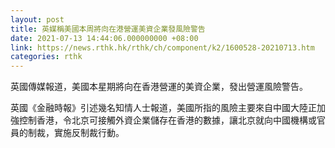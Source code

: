 ```yaml
---
layout: post
title: 英媒稱美國本周將向在港營運美資企業發風險警告
date: 2021-07-13 14:44:06.000000000 +08:00
link: https://news.rthk.hk/rthk/ch/component/k2/1600528-20210713.htm
categories: rthk
---
```


英國傳媒報道，美國本星期將向在香港營運的美資企業，發出營運風險警告。

英國《金融時報》引述幾名知情人士報道，美國所指的風險主要來自中國大陸正加強控制香港，令北京可接觸外資企業儲存在香港的數據，讓北京就向中國機構或官員的制裁，實施反制裁行動。
